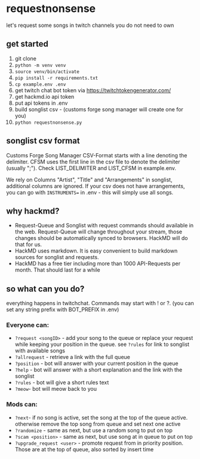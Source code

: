 # requestnonsense
let's request some songs in twitch channels you do not need to own

## get started

1. git clone
2. `python -m venv venv`
3. `source venv/bin/activate`
4. `pip install -r requirements.txt`
5. `cp example.env .env`
6. get twitch chat bot token via https://twitchtokengenerator.com/
7. get hackmd.io api token
8. put api tokens in .env
9. build songlist csv - (customs forge song manager will create one for you)
10. `python requestnonsense.py`

## songlist csv format

Customs Forge Song Manager CSV-Format starts with a line denoting the delimiter.
CFSM uses the first line in the csv file to denote the delimiter (usually ";").
Check LIST_DELIMITER and LIST_CFSM in example.env. 

We rely on Columns "Artist", "Title" and "Arrangements" in songlist, additional columns are ignored.
If your csv does not have arrangements, you can go with `INSTRUMENTS=` in .env - this will simply use all songs.

## why hackmd?

- Request-Queue and Songlist with request commands should available in the web. Request-Queue will change throughout your stream, those changes should be automatically synced to browsers. HackMD will do that for us. 
- HackMD uses markdown. It is easy convenient to build markdown sources for songlist and requests. 
- HackMD has a free tier including more than 1000 API-Requests per month. That should last for a while

## so what can you do?

everything happens in twitchchat. Commands may start with ! or ?. (you can set any string prefix with BOT_PREFIX in .env)

### Everyone can:

- `?request <songID>` - add your song to the queue or replace your request while keeping your position in the queue. see `?rules` for link to songlist with available songs
- `?allrequest` - retrieve a link with the full queue
- `?position` - bot will answer with your current position in the queue
- `?help` - bot will answer with a short explanation and the link with the songlist
- `?rules` - bot will give a short rules text
- `?meow`- bot will meow back to you

### Mods can: 

- `?next`- if no song is active, set the song at the top of the queue active. otherwise remove the top song from queue and set next one active
- `?randomize` - same as next, but use a random song to put on top
- `?scam <position>` - same as next, but use song at <position> in queue to put on top 
- `?upgrade_request <user>` - promote request from <user> in priority position. Those are at the top of queue, also sorted by insert time

